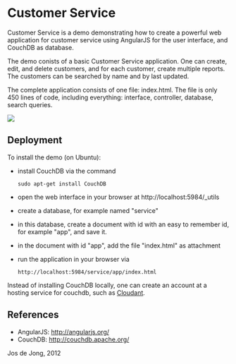 # Customer Service

Customer Service is a demo demonstrating how to create a powerful web
application for customer service using AngularJS for the user interface, and
CouchDB as database.

The demo conists of a basic Customer Service application. One can create, edit,
and delete customers, and for each customer, create multiple reports. The
customers can be searched by name and by last updated.

The complete application consists of one file: index.html. The file is only
450 lines of code, including everything: interface, controller, database,
search queries.

<img src="https://raw.github.com/wjosdejong/customerservice/master/screenshot.png">

## Deployment

To install the demo (on Ubuntu):

- install CouchDB via the command

      sudo apt-get install CouchDB

- open the web interface in your browser at http://localhost:5984/_utils
- create a database, for example named "service"
- in this database, create a document with id with an easy to remember
  id, for example "app", and save it.
- in the document with id "app", add the file "index.html" as attachment
- run the application in your browser via

      http://localhost:5984/service/app/index.html


Instead of installing CouchDB locally, one can create an account at a hosting
service for couchdb, such as [Cloudant](https://cloudant.com/).


## References

- AngularJS: http://angularjs.org/
- CouchDB: http://couchdb.apache.org/


Jos de Jong, 2012
